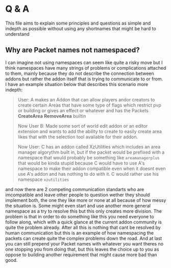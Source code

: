 # Q & A
This file aims to explain some principles and questions as simple and indepth as possible without using any shortnames that might be hard to understand

## Why are Packet names not namespaced?
I can imagine not using namespaces can seem like quite a risky move but I think namespaces have many strings of problems or complications attached to them,
mainly because they do not describe the connection between addons but rather the addon itself that is trying to communicate to or from. <br>
I have an example situation below that describes this scenario more indepth: <br>
> User: A makes an Addon that can allow players andor creators to create certain Areas that have some type of flags which restrict pvp or building or gives an effect or whatever and has the Packets **CreateArea** **RemoveArea** builtin
> 
> Now User B: Made some sort of world edit addon or an editor extension and wants to add the ability to create to easily create area likes that with the selection tool available for their addon.
> 
> Now User: C has an addon called XzUtilities which includes an area manager algorythm built in, but if the packet would be prefixed with a namespace that would probably be something like `areamanagerplus` that would be kinda stupid because C would have to use A's namespace to make their addon compatible even when it doesnt even use A's addon and has nothing to do with it. C would rather use his namespace `xzutilities`
> 
and now there are 2 competing communication standarts who are imcompatible and leave other people to question wether they should implement both, the one they like more or none at all because of how messy the situation is. Some might even start and use another more general namespace as a try to resolve this but this only creates more division.
The problem is that in order to do something like this you need everyone to follow along, which with a quick glance at the current addon community is quite the problem already.
After all this is nothing that cant be resolved by human communication but this is an example of how namespacing the packets can create quite the complex problems down the road.
And at last you can still prepend your Packet names with whatever you want theres no one stopping you from doing that, but this leaves the choice up to you as oppose to building
another requirement that might cause more bad than good.


